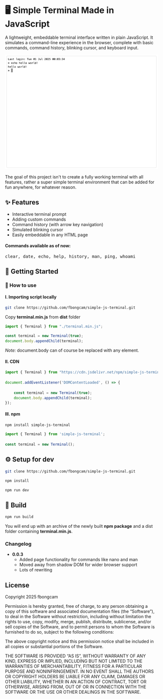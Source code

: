 
# 🖥️ Simple Terminal Made in JavaScript

A lightweight, embeddable terminal interface written in plain JavaScript. It simulates a command-line experience in the browser, complete with basic commands, command history, blinking cursor, and keyboard input.

![terminal echo hello world](screen.png "preview")

The goal of this project isn't to create a fully working terminal with all features, rather a super simple terminal environment that can be added for fun anywhere, for whatever reason.

## ✨ Features

- Interactive terminal prompt
- Adding custom commands
- Command history (with arrow key navigation)
- Simulated blinking cursor
- Easily embeddable in any HTML page

#### Commands available as of now:

<pre>clear, date, echo, help, history, man, ping, whoami</pre>

## 🚀 Getting Started

### 📝 How to use

#### I. Importing script locally

```bash
git clone https://github.com/fbongcam/simple-js-terminal.git
```

Copy **terminal.min.js** from **dist** folder

```js
import { Terminal } from "./terminal.min.js";
```

```js
const terminal = new Terminal(true);
document.body.appendChild(terminal);
```

*Note:* document.body can of course be replaced with any element.

#### II. CDN

```js
import { Terminal } from "https://cdn.jsdelivr.net/npm/simple-js-terminal@0.0.2/dist/terminal.min.js"

document.addEventListener('DOMContentLoaded', () => {

    const terminal = new Terminal(true);
    document.body.appendChild(terminal);
});
```

#### III. npm

```bash
npm install simple-js-terminal
```

```js
import { Terminal } from 'simple-js-terminal';

const terminal = new Terminal();
```

## ⚙️ Setup for dev

```bash
git clone https://github.com/fbongcam/simple-js-terminal.git
```

```bash
npm install
```

```bash
npm run dev
```

## 🔨 Build

```bash
npm run build
```

You will end up with an archive of the newly built **npm package** and a dist folder containing **terminal.min.js**.

### Changelog

- **0.0.3**
  - Added page functionality for commands like nano and man
  - Moved away from shadow DOM for wider browser support
  - Lots of rewriting

## License

Copyright 2025 fbongcam

Permission is hereby granted, free of charge, to any person obtaining a copy of this software and associated documentation files (the “Software”), to deal in the Software without restriction, including without limitation the rights to use, copy, modify, merge, publish, distribute, sublicense, and/or sell copies of the Software, and to permit persons to whom the Software is furnished to do so, subject to the following conditions:

The above copyright notice and this permission notice shall be included in all copies or substantial portions of the Software.

THE SOFTWARE IS PROVIDED “AS IS”, WITHOUT WARRANTY OF ANY KIND, EXPRESS OR IMPLIED, INCLUDING BUT NOT LIMITED TO THE WARRANTIES OF MERCHANTABILITY, FITNESS FOR A PARTICULAR PURPOSE AND NONINFRINGEMENT. IN NO EVENT SHALL THE AUTHORS OR COPYRIGHT HOLDERS BE LIABLE FOR ANY CLAIM, DAMAGES OR OTHER LIABILITY, WHETHER IN AN ACTION OF CONTRACT, TORT OR OTHERWISE, ARISING FROM, OUT OF OR IN CONNECTION WITH THE SOFTWARE OR THE USE OR OTHER DEALINGS IN THE SOFTWARE.
